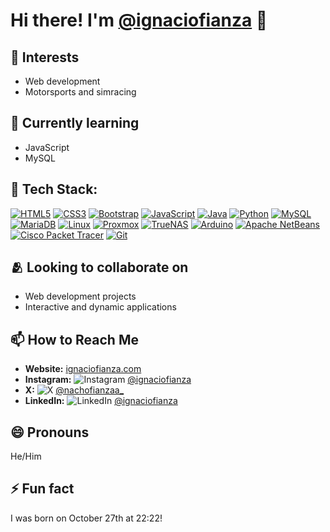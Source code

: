 # Hi there! I'm [@ignaciofianza](https://github.com/ignaciofianza) 👋

## 👀 Interests
- Web development
- Motorsports and simracing

## 🌱 Currently learning
-  JavaScript
- MySQL

## 🚀 Tech Stack:
[![HTML5](https://img.shields.io/badge/html5-%23E34F26.svg?style=for-the-badge&logo=html5&logoColor=white)](https://developer.mozilla.org/en-US/docs/Web/Guide/HTML/HTML5)  [![CSS3](https://img.shields.io/badge/css3-%231572B6.svg?style=for-the-badge&logo=css3&logoColor=white)](https://developer.mozilla.org/en-US/docs/Web/CSS)  [![Bootstrap](https://img.shields.io/badge/Bootstrap-%23563D7C.svg?style=for-the-badge&logo=bootstrap&logoColor=white)](https://getbootstrap.com/)  [![JavaScript](https://img.shields.io/badge/javascript-%23323330.svg?style=for-the-badge&logo=javascript&logoColor=%23F7DF1E)](https://developer.mozilla.org/en-US/docs/Web/JavaScript) [![Java](https://img.shields.io/badge/java-%23ED8B00.svg?style=for-the-badge&logo=openjdk&logoColor=white)](https://www.java.com/en/)  [![Python](https://img.shields.io/badge/python-%2314354C.svg?style=for-the-badge&logo=python&logoColor=white)](https://www.python.org/)  [![MySQL](https://img.shields.io/badge/mysql-4479A1.svg?style=for-the-badge&logo=mysql&logoColor=white)](https://www.mysql.com/)  [![MariaDB](https://img.shields.io/badge/MariaDB-%23003545.svg?style=for-the-badge&logo=mariadb&logoColor=white)](https://mariadb.org/)  [![Linux](https://img.shields.io/badge/Linux-FCC624?style=for-the-badge&logo=linux&logoColor=black)](https://www.kernel.org/) [![Proxmox](https://img.shields.io/badge/Proxmox-E57000.svg?style=for-the-badge&logo=proxmox&logoColor=white)](https://www.proxmox.com/en/)  [![TrueNAS](https://img.shields.io/badge/TrueNAS-0095D5.svg?style=for-the-badge&logo=truenas&logoColor=white)](https://www.truenas.com/)  [![Arduino](https://img.shields.io/badge/Arduino-00979D?style=for-the-badge&logo=Arduino&logoColor=white)](https://www.arduino.cc/) [![Apache NetBeans](https://img.shields.io/badge/NetBeans-1B6AC6.svg?style=for-the-badge&logo=apachenetbeanside&logoColor=white)](https://netbeans.apache.org/) [![Cisco Packet Tracer](https://img.shields.io/badge/Packet%20Tracer-008CC1.svg?style=for-the-badge&logo=cisco&logoColor=white)](https://www.netacad.com/courses/packet-tracer) [![Git](https://img.shields.io/badge/git-%23F05033.svg?style=for-the-badge&logo=git&logoColor=white)](https://git-scm.com/)

## 🫂 Looking to collaborate on
- Web development projects
- Interactive and dynamic applications

## 📫 How to Reach Me
- **Website:** [ignaciofianza.com](https://ignaciofianza.com)
- **Instagram:** ![Instagram](https://img.shields.io/badge/Instagram-000000?style=flat&logo=instagram&logoColor=white) [@ignaciofianza](https://instagram.com/ignaciofianza)
- **X:** ![X](https://img.shields.io/badge/X-000000?style=flat&logo=x&logoColor=white) [@nachofianzaa_](https://x.com/nachofianzaa_)
- **LinkedIn:** ![LinkedIn](https://img.shields.io/badge/LinkedIn-0A66C2?style=flat&logo=linkedin&logoColor=white) [@ignaciofianza](https://www.linkedin.com/in/ignacio-fianza-586020320/)

## 😄 Pronouns
He/Him

## ⚡ Fun fact
I was born on October 27th at 22:22!

<!---
Check out my repositories and feel free to connect if we share similar interests.
--->
